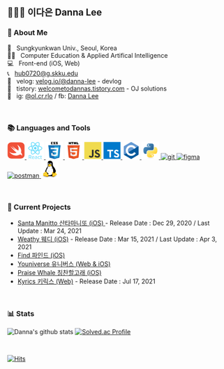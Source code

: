 ## 👩🏻‍💻 이다은 Danna Lee   


### 🦥 About Me
🏫 &nbsp; Sungkyunkwan Univ., Seoul, Korea  
✍🏻 &nbsp; Computer Education & Applied Artifical Intelligence   
💻 &nbsp; Front-end (iOS, Web)  
📞 &nbsp; hub0720@g.skku.edu  
📝 &nbsp; velog: <a href="https://velog.io/@danna-lee">velog.io/@danna-lee</a> - devlog  
📝 &nbsp; tistory: <a href="https://welcometodannas.tistory.com/">welcometodannas.tistory.com</a> - OJ solutions  
🌟 &nbsp; ig: <a href="https://www.instagram.com/ol.cr.rlo/">@ol.cr.rlo</a> / fb: <a href="https://www.facebook.com/danna.lee.92/">Danna Lee</a>  

<br />

### 📚 Languages and Tools  

<p align="left"> 
  <a href="https://developer.apple.com/swift/" target="_blank"> <img src="https://raw.githubusercontent.com/devicons/devicon/master/icons/swift/swift-original.svg" alt="swift" width="40" height="40"/> </a> 
  <a href="https://reactjs.org/" target="_blank"> <img src="https://raw.githubusercontent.com/devicons/devicon/master/icons/react/react-original-wordmark.svg" alt="react" width="40" height="40"/> </a> 
  <a href="https://www.w3schools.com/css/" target="_blank"> <img src="https://raw.githubusercontent.com/devicons/devicon/master/icons/css3/css3-original-wordmark.svg" alt="css3" width="40" height="40"/> </a> 
  <a href="https://www.w3.org/html/" target="_blank"> <img src="https://raw.githubusercontent.com/devicons/devicon/master/icons/html5/html5-original-wordmark.svg" alt="html5" width="40" height="40"/> </a> 
  <a href="https://developer.mozilla.org/en-US/docs/Web/JavaScript" target="_blank"> <img src="https://raw.githubusercontent.com/devicons/devicon/master/icons/javascript/javascript-original.svg" alt="javascript" width="40" height="40"/> </a> 
  <a href="https://www.typescriptlang.org/" target="_blank"> <img src="https://raw.githubusercontent.com/devicons/devicon/master/icons/typescript/typescript-original.svg" alt="typescript" width="40" height="40"/> </a> 
  <a href="https://www.cprogramming.com/" target="_blank"> <img src="https://raw.githubusercontent.com/devicons/devicon/master/icons/c/c-original.svg" alt="c" width="40" height="40"/> </a> 
  <a href="https://www.python.org" target="_blank"> <img src="https://raw.githubusercontent.com/devicons/devicon/master/icons/python/python-original.svg" alt="python" width="40" height="40"/> </a> 
  <a href="https://git-scm.com/" target="_blank"> <img src="https://www.vectorlogo.zone/logos/git-scm/git-scm-icon.svg" alt="git" width="40" height="40"/> </a> 
  <a href="https://www.figma.com/" target="_blank"> <img src="https://www.vectorlogo.zone/logos/figma/figma-icon.svg" alt="figma" width="40" height="40"/> </a> 
  <a href="https://postman.com" target="_blank"> <img src="https://www.vectorlogo.zone/logos/getpostman/getpostman-icon.svg" alt="postman" width="40" height="40"/> </a> 
  <a href="https://www.linux.org/" target="_blank"> <img src="https://raw.githubusercontent.com/devicons/devicon/master/icons/linux/linux-original.svg" alt="linux" width="40" height="40"/> </a> 
</p>

<br />

### 🌻 Current Projects

- <a href="https://apps.apple.com/kr/app/%EC%82%B0%ED%83%80-%EB%A7%88%EB%8B%88%EB%98%90-santa-manitto/id1546583360">Santa Manitto 산타마니또 (iOS) </a> - Release Date : Dec 29, 2020 / Last Update : Mar 24, 2021
- <a href="https://apps.apple.com/kr/app/weathy-%EC%9B%A8%EB%94%94/id1549517979">Weathy 웨디 (iOS)</a> - Release Date : Mar 15, 2021 / Last Update : Apr 3, 2021
- <a href="https://github.com/Find-U-I/Find-iOS">Find 파인드 (iOS)</a>
- <a href="https://github.com/TeamYouniverse/Youniverse-Web">Youniverse 유니버스 (Web & iOS)</a>
- <a href="https://github.com/Praise-Whale/Whale-iOS">Praise Whale 칭찬할고래 (iOS)</a>
- <a href="https://kyrics.vercel.app/">Kyrics 키릭스 (Web)</a> - Release Date : Jul 17, 2021
<!--
<a href= "https://apps.apple.com/us/app/id1549517979"><img src="https://user-images.githubusercontent.com/42545818/113259432-1407a980-9308-11eb-93c1-e35a3f5d25fd.png" width = "100"/></a>
-->
<br />

### 📊 Stats

  
![Danna's github stats](https://github-readme-stats.vercel.app/api?username=Daeun-Danna-Lee&show_icons=true) [![Solved.ac Profile](http://mazassumnida.wtf/api/v2/generate_badge?boj=hub0720)](https://solved.ac/hub0720/)

<br />


[![Hits](https://hits.seeyoufarm.com/api/count/incr/badge.svg?url=https%3A%2F%2Fgithub.com%2FDaeun-Danna-Lee%2F&count_bg=%23E8CAFF&title_bg=%23FFD000&icon=&icon_color=%23CFCFCF&title=hits&edge_flat=false)](https://hits.seeyoufarm.com)
<!--
**Daeun-Danna-Lee/Daeun-Danna-Lee** is a ✨ _special_ ✨ repository because its `README.md` (this file) appears on your GitHub profile.

Here are some ideas to get you started:

- 🔭 I’m currently working on ...
- 🌱 I’m currently learning ...
- 👯 I’m looking to collaborate on ...
- 🤔 I’m looking for help with ...
- 💬 Ask me about ...
- 📫 How to reach me: ...
- 😄 Pronouns: ...
- ⚡ Fun fact: ...
-->
